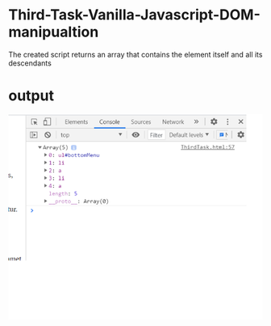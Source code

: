 # Third-Task-Vanilla-Javascript-DOM-manipualtion
The created script returns an array that contains the element itself and all its descendants 

# output
![Third-Task-Vanilla-Javascript-DOM-manipulation](demo/thirdTaskOutput.png)
